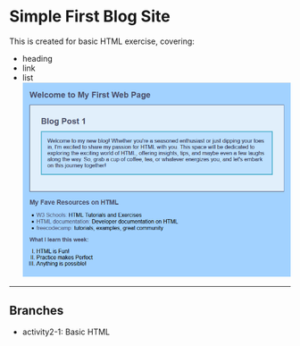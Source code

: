 # Simple First Blog Site
This is created for basic HTML exercise,
covering:
- heading
- link
- list
![First Blog Site with Basic CSS](image.png)
***
## Branches
- activity2-1: Basic HTML
